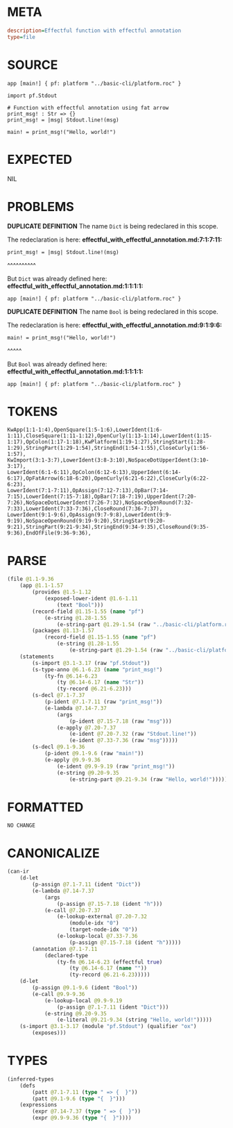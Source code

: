 # META
~~~ini
description=Effectful function with effectful annotation
type=file
~~~
# SOURCE
~~~roc
app [main!] { pf: platform "../basic-cli/platform.roc" }

import pf.Stdout

# Function with effectful annotation using fat arrow
print_msg! : Str => {}
print_msg! = |msg| Stdout.line!(msg)

main! = print_msg!("Hello, world!")
~~~
# EXPECTED
NIL
# PROBLEMS
**DUPLICATE DEFINITION**
The name `Dict` is being redeclared in this scope.

The redeclaration is here:
**effectful_with_effectful_annotation.md:7:1:7:11:**
```roc
print_msg! = |msg| Stdout.line!(msg)
```
^^^^^^^^^^

But `Dict` was already defined here:
**effectful_with_effectful_annotation.md:1:1:1:1:**
```roc
app [main!] { pf: platform "../basic-cli/platform.roc" }
```



**DUPLICATE DEFINITION**
The name `Bool` is being redeclared in this scope.

The redeclaration is here:
**effectful_with_effectful_annotation.md:9:1:9:6:**
```roc
main! = print_msg!("Hello, world!")
```
^^^^^

But `Bool` was already defined here:
**effectful_with_effectful_annotation.md:1:1:1:1:**
```roc
app [main!] { pf: platform "../basic-cli/platform.roc" }
```



# TOKENS
~~~zig
KwApp(1:1-1:4),OpenSquare(1:5-1:6),LowerIdent(1:6-1:11),CloseSquare(1:11-1:12),OpenCurly(1:13-1:14),LowerIdent(1:15-1:17),OpColon(1:17-1:18),KwPlatform(1:19-1:27),StringStart(1:28-1:29),StringPart(1:29-1:54),StringEnd(1:54-1:55),CloseCurly(1:56-1:57),
KwImport(3:1-3:7),LowerIdent(3:8-3:10),NoSpaceDotUpperIdent(3:10-3:17),
LowerIdent(6:1-6:11),OpColon(6:12-6:13),UpperIdent(6:14-6:17),OpFatArrow(6:18-6:20),OpenCurly(6:21-6:22),CloseCurly(6:22-6:23),
LowerIdent(7:1-7:11),OpAssign(7:12-7:13),OpBar(7:14-7:15),LowerIdent(7:15-7:18),OpBar(7:18-7:19),UpperIdent(7:20-7:26),NoSpaceDotLowerIdent(7:26-7:32),NoSpaceOpenRound(7:32-7:33),LowerIdent(7:33-7:36),CloseRound(7:36-7:37),
LowerIdent(9:1-9:6),OpAssign(9:7-9:8),LowerIdent(9:9-9:19),NoSpaceOpenRound(9:19-9:20),StringStart(9:20-9:21),StringPart(9:21-9:34),StringEnd(9:34-9:35),CloseRound(9:35-9:36),EndOfFile(9:36-9:36),
~~~
# PARSE
~~~clojure
(file @1.1-9.36
	(app @1.1-1.57
		(provides @1.5-1.12
			(exposed-lower-ident @1.6-1.11
				(text "Bool")))
		(record-field @1.15-1.55 (name "pf")
			(e-string @1.28-1.55
				(e-string-part @1.29-1.54 (raw "../basic-cli/platform.roc"))))
		(packages @1.13-1.57
			(record-field @1.15-1.55 (name "pf")
				(e-string @1.28-1.55
					(e-string-part @1.29-1.54 (raw "../basic-cli/platform.roc"))))))
	(statements
		(s-import @3.1-3.17 (raw "pf.Stdout"))
		(s-type-anno @6.1-6.23 (name "print_msg!")
			(ty-fn @6.14-6.23
				(ty @6.14-6.17 (name "Str"))
				(ty-record @6.21-6.23)))
		(s-decl @7.1-7.37
			(p-ident @7.1-7.11 (raw "print_msg!"))
			(e-lambda @7.14-7.37
				(args
					(p-ident @7.15-7.18 (raw "msg")))
				(e-apply @7.20-7.37
					(e-ident @7.20-7.32 (raw "Stdout.line!"))
					(e-ident @7.33-7.36 (raw "msg")))))
		(s-decl @9.1-9.36
			(p-ident @9.1-9.6 (raw "main!"))
			(e-apply @9.9-9.36
				(e-ident @9.9-9.19 (raw "print_msg!"))
				(e-string @9.20-9.35
					(e-string-part @9.21-9.34 (raw "Hello, world!")))))))
~~~
# FORMATTED
~~~roc
NO CHANGE
~~~
# CANONICALIZE
~~~clojure
(can-ir
	(d-let
		(p-assign @7.1-7.11 (ident "Dict"))
		(e-lambda @7.14-7.37
			(args
				(p-assign @7.15-7.18 (ident "h")))
			(e-call @7.20-7.37
				(e-lookup-external @7.20-7.32
					(module-idx "0")
					(target-node-idx "0"))
				(e-lookup-local @7.33-7.36
					(p-assign @7.15-7.18 (ident "h")))))
		(annotation @7.1-7.11
			(declared-type
				(ty-fn @6.14-6.23 (effectful true)
					(ty @6.14-6.17 (name ""))
					(ty-record @6.21-6.23)))))
	(d-let
		(p-assign @9.1-9.6 (ident "Bool"))
		(e-call @9.9-9.36
			(e-lookup-local @9.9-9.19
				(p-assign @7.1-7.11 (ident "Dict")))
			(e-string @9.20-9.35
				(e-literal @9.21-9.34 (string "Hello, world!")))))
	(s-import @3.1-3.17 (module "pf.Stdout") (qualifier "ox")
		(exposes)))
~~~
# TYPES
~~~clojure
(inferred-types
	(defs
		(patt @7.1-7.11 (type " => {  }"))
		(patt @9.1-9.6 (type "{  }")))
	(expressions
		(expr @7.14-7.37 (type " => {  }"))
		(expr @9.9-9.36 (type "{  }"))))
~~~
